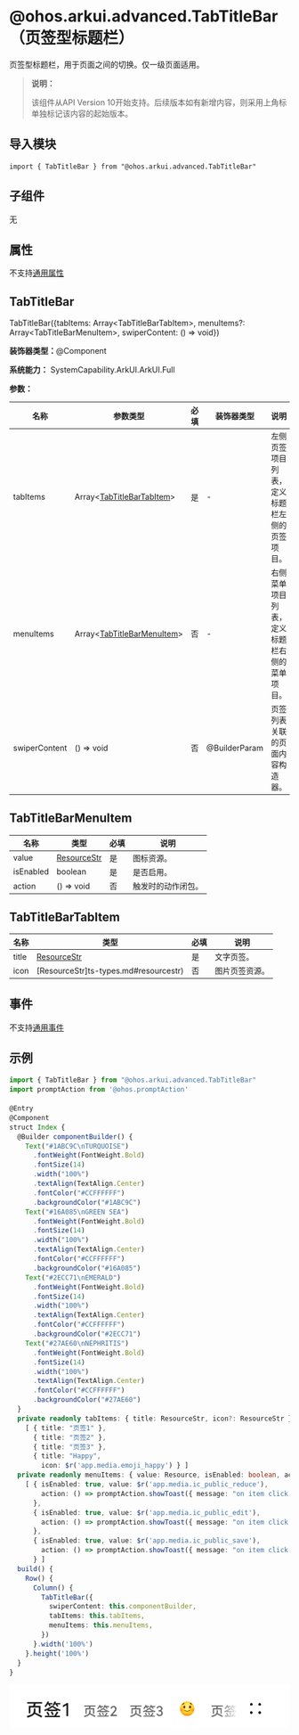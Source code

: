 # @ohos.arkui.advanced.TabTitleBar（页签型标题栏）


页签型标题栏，用于页面之间的切换。仅一级页面适用。


> **说明：**
>
> 该组件从API Version 10开始支持。后续版本如有新增内容，则采用上角标单独标记该内容的起始版本。


## 导入模块

```
import { TabTitleBar } from "@ohos.arkui.advanced.TabTitleBar"
```


## 子组件

无

## 属性
不支持[通用属性](ts-universal-attributes-size.md)


## TabTitleBar

TabTitleBar({tabItems: Array&lt;TabTitleBarTabItem&gt;, menuItems?: Array&lt;TabTitleBarMenuItem&gt;, swiperContent: () =&gt; void})

**装饰器类型：**\@Component

**系统能力：** SystemCapability.ArkUI.ArkUI.Full

**参数：**

| 名称 | 参数类型 | 必填 | 装饰器类型 | 说明 | 
| -------- | -------- | -------- | -------- | -------- |
| tabItems | Array&lt;[TabTitleBarTabItem](#tabtitlebartabitem)&gt; | 是 | - | 左侧页签项目列表，定义标题栏左侧的页签项目。 | 
| menuItems | Array&lt;[TabTitleBarMenuItem](#tabtitlebarmenuitem)&gt; | 否 | - | 右侧菜单项目列表，定义标题栏右侧的菜单项目。 | 
| swiperContent | ()&nbsp;=&gt;&nbsp;void | 否 | \@BuilderParam | 页签列表关联的页面内容构造器。 | 


## TabTitleBarMenuItem

| 名称 | 类型 | 必填 | 说明 | 
| -------- | -------- | -------- | -------- |
| value | [ResourceStr](ts-types.md#resourcestr) | 是 | 图标资源。 | 
| isEnabled | boolean | 是 | 是否启用。 | 
| action | ()&nbsp;=&gt;&nbsp;void | 否 | 触发时的动作闭包。 | 


## TabTitleBarTabItem

| 名称 | 类型 | 必填 | 说明 | 
| -------- | -------- | -------- | -------- |
| title | [ResourceStr](ts-types.md#resourcestr) | 是 | 文字页签。 | 
| icon | [ResourceStr]ts-types.md#resourcestr) | 否 | 图片页签资源。 | 


## 事件
不支持[通用事件](ts-universal-events-click.md)

## 示例

```ts
import { TabTitleBar } from "@ohos.arkui.advanced.TabTitleBar"
import promptAction from '@ohos.promptAction'

@Entry
@Component
struct Index {
  @Builder componentBuilder() {
    Text("#1ABC9C\nTURQUOISE")
      .fontWeight(FontWeight.Bold)
      .fontSize(14)
      .width("100%")
      .textAlign(TextAlign.Center)
      .fontColor("#CCFFFFFF")
      .backgroundColor("#1ABC9C")
    Text("#16A085\nGREEN SEA")
      .fontWeight(FontWeight.Bold)
      .fontSize(14)
      .width("100%")
      .textAlign(TextAlign.Center)
      .fontColor("#CCFFFFFF")
      .backgroundColor("#16A085")
    Text("#2ECC71\nEMERALD")
      .fontWeight(FontWeight.Bold)
      .fontSize(14)
      .width("100%")
      .textAlign(TextAlign.Center)
      .fontColor("#CCFFFFFF")
      .backgroundColor("#2ECC71")
    Text("#27AE60\nNEPHRITIS")
      .fontWeight(FontWeight.Bold)
      .fontSize(14)
      .width("100%")
      .textAlign(TextAlign.Center)
      .fontColor("#CCFFFFFF")
      .backgroundColor("#27AE60")
  }
  private readonly tabItems: { title: ResourceStr, icon?: ResourceStr }[] =
    [ { title: "页签1" },
      { title: "页签2" },
      { title: "页签3" },
      { title: "Happy",
        icon: $r('app.media.emoji_happy') } ]
  private readonly menuItems: { value: Resource, isEnabled: boolean, action: () => void }[] =
    [ { isEnabled: true, value: $r('app.media.ic_public_reduce'),
        action: () => promptAction.showToast({ message: "on item click! index 0" })
      },
      { isEnabled: true, value: $r('app.media.ic_public_edit'),
        action: () => promptAction.showToast({ message: "on item click! index 1" })
      },
      { isEnabled: true, value: $r('app.media.ic_public_save'),
        action: () => promptAction.showToast({ message: "on item click! index 2" })
      } ]
  build() {
    Row() {
      Column() {
        TabTitleBar({
          swiperContent: this.componentBuilder,
          tabItems: this.tabItems,
          menuItems: this.menuItems,
        })
      }.width('100%')
    }.height('100%')
  }
}
```

![zh-cn_image_0000001616916278](figures/zh-cn_image_0000001616916278.png)
